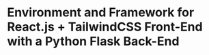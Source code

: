 <h1>Environment and Framework for React.js + TailwindCSS Front-End with a Python Flask Back-End</h1>

